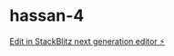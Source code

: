 # hassan-4

[Edit in StackBlitz next generation editor ⚡️](https://stackblitz.com/~/github.com/drmas001/hassan-4)